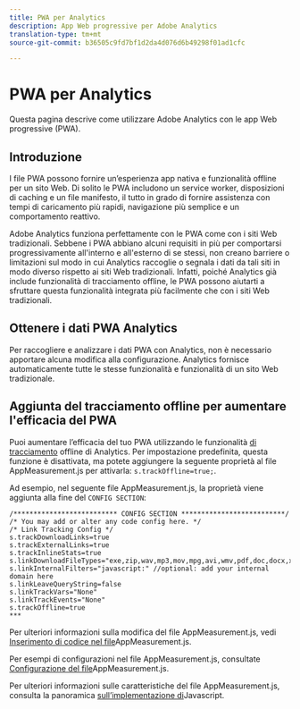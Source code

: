 ```yaml
---
title: PWA per Analytics
description: App Web progressive per Adobe Analytics
translation-type: tm+mt
source-git-commit: b36505c9fd7bf1d2da4d076d6b49298f01ad1cfc

---
```



# PWA per Analytics

Questa pagina descrive come utilizzare Adobe Analytics con le app Web progressive (PWA).

## Introduzione

I file PWA possono fornire un’esperienza app nativa e funzionalità offline per un sito Web. Di solito le PWA includono un service worker, disposizioni di caching e un file manifesto, il tutto in grado di fornire assistenza con tempi di caricamento più rapidi, navigazione più semplice e un comportamento reattivo.

Adobe Analytics funziona perfettamente con le PWA come con i siti Web tradizionali. Sebbene i PWA abbiano alcuni requisiti in più per comportarsi progressivamente all&#39;interno e all&#39;esterno di se stessi, non creano barriere o limitazioni sul modo in cui Analytics raccoglie o segnala i dati da tali siti in modo diverso rispetto ai siti Web tradizionali. Infatti, poiché Analytics già include funzionalità di tracciamento offline, le PWA possono aiutarti a sfruttare questa funzionalità integrata più facilmente che con i siti Web tradizionali.

## Ottenere i dati PWA Analytics

Per raccogliere e analizzare i dati PWA con Analytics, non è necessario apportare alcuna modifica alla configurazione. Analytics fornisce automaticamente tutte le stesse funzionalità e funzionalità di un sito Web tradizionale.

## Aggiunta del tracciamento offline per aumentare l&#39;efficacia del PWA

Puoi aumentare l’efficacia del tuo PWA utilizzando le funzionalità [di tracciamento](https://docs.adobe.com/content/help/it-IT/analytics/implementation/javascript-implementation/offline-tracking.html) offline di Analytics. Per impostazione predefinita, questa funzione è disattivata, ma potete aggiungere la seguente proprietà al file AppMeasurement.js per attivarla: `s.trackOffline=true;`.

Ad esempio, nel seguente file AppMeasurement.js, la proprietà viene aggiunta alla fine del `CONFIG SECTION`:

```
/************************** CONFIG SECTION **************************/ 
/* You may add or alter any code config here. */ 
/* Link Tracking Config */ 
s.trackDownloadLinks=true 
s.trackExternalLinks=true 
s.trackInlineStats=true 
s.linkDownloadFileTypes="exe,zip,wav,mp3,mov,mpg,avi,wmv,pdf,doc,docx,xls,xlsx,ppt,pptx" 
s.linkInternalFilters="javascript:" //optional: add your internal domain here 
s.linkLeaveQueryString=false 
s.linkTrackVars="None" 
s.linkTrackEvents="None" 
s.trackOffline=true
*** 
```

Per ulteriori informazioni sulla modifica del file AppMeasurement.js, vedi [Inserimento di codice nel file](https://docs.adobe.com/content/help/en/analytics/implementation/implement-analytics-with-dtm/analytics-tool/t-appmeasurement-code.html)AppMeasurement.js.

Per esempi di configurazioni nel file AppMeasurement.js, consultate [Configurazione del file](https://docs.adobe.com/content/help/en/analytics/implementation/javascript-implementation/appmeasure-mjs-pagecode.html#section_042412C29CC249E298F19B2BC2F43CE7)AppMeasurement.js.

Per ulteriori informazioni sulle caratteristiche del file AppMeasurement.js, consulta la panoramica [sull’implementazione di](https://docs.adobe.com/content/help/it-IT/analytics/implementation/javascript-implementation/appmeasurement-js/appmeasure-mjs.html)Javascript.
